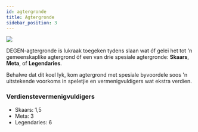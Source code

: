 ```yaml
---
id: agtergronde
title: Agtergronde
sidebar_position: 3
---
```


![](/img/rngBackgrounds.gif)

DEGEN-agtergronde is lukraak toegeken tydens slaan wat óf gelei het tot 'n gemeenskaplike agtergrond óf een van drie spesiale agtergronde: **Skaars**, **Meta**, of **Legendaries**.

Behalwe dat dit koel lyk, kom agtergrond met spesiale byvoordele soos 'n uitstekende voorkoms in speletjie en vermenigvuldigers wat ekstra verdien.

### Verdienstevermenigvuldigers

- Skaars: 1,5
- Meta: 3
- Legendaries: 6
